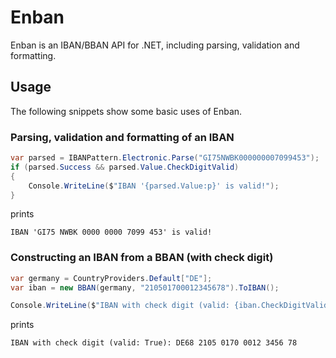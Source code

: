 # Enban

Enban is an IBAN/BBAN API for .NET, including parsing, validation and formatting.

## Usage

The following snippets show some basic uses of Enban.

### Parsing, validation and formatting of an IBAN

```csharp
var parsed = IBANPattern.Electronic.Parse("GI75NWBK000000007099453");
if (parsed.Success && parsed.Value.CheckDigitValid)
{
    Console.WriteLine($"IBAN '{parsed.Value:p}' is valid!");
}
```

prints

```
IBAN 'GI75 NWBK 0000 0000 7099 453' is valid!
```

### Constructing an IBAN from a BBAN (with check digit)

```csharp
var germany = CountryProviders.Default["DE"];
var iban = new BBAN(germany, "210501700012345678").ToIBAN();

Console.WriteLine($"IBAN with check digit (valid: {iban.CheckDigitValid}): " + IBANPattern.Print.Format(iban));
```

prints

```
IBAN with check digit (valid: True): DE68 2105 0170 0012 3456 78
```

